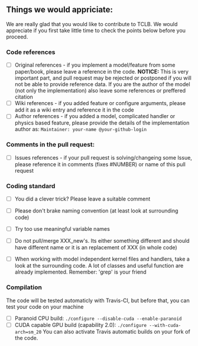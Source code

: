 ## Things we would appriciate:

We are really glad that you would like to contribute to TCLB. We would appreciate if you first take little time to check the points below before you proceed.

### Code references
- [ ] Original references - if you implement a model/feature from some paper/book, please leave a reference in the code. **NOTICE:** This is very important part, and pull request may be rejected or postponed if you will not be able to provide reference data. If you are the author of the model (not only the implementation) also leave some references or preffered citation
- [ ] Wiki references - if you added feature or configure arguments, please add it as a wiki entry and reference it in the code
- [ ] Author references - if you added a model, complicated handler or physics based feature, please provide the details of the implementation author as: `Maintainer: your-name @your-github-login`

### Comments in the pull request:
- [ ] Issues references - if your pull request is solving/changeing some Issue, please reference it in comments (fixes #NUMBER) or name of this pull request

### Coding standard
- [ ] You did a clever trick? Please leave a suitable comment
- [ ] Please don't brake naming convention (at least look at surrounding code)
- [ ] Try too use meaningful variable names
- [ ] Do not pull/merge XXX_new's.  Its either something different and should have different name or it is an replacement of XXX (in whole code)
- [ ] When working with model independent kernel files and handlers, take a look at the surrounding code. A lot of classes and useful function are already implemented. Remember: 'grep' is your friend 


### Compilation
The code will be tested automaticly with Travis-CI, but before that, you can test your code on your machine
- [ ] Paranoid CPU build: `./configure --disable-cuda --enable-paranoid`
- [ ] CUDA capable GPU build (capability 2.0): `./configure --with-cuda-arch=sm_20`
You can also activate Travis automatic builds on your fork of the code.
